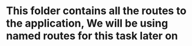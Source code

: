 # This folder contains all the routes to the application, We will be using named routes for this task later on
